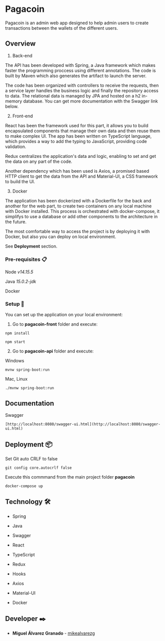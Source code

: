 # Pagacoin

Pagacoin is an admin web app designed to help admin users to create transactions between the wallets of the different users.

## Overview 

1. Back-end

The API has been developed with Spring, a Java framework which makes faster the programming proccess using different annotations. The code is built by Maven which also generates the artifact to launch the server.

The code has been organized with controllers to receive the requests, then a service layer handles the business logic and finally the repository access to data. The relational data is managed by JPA and hosted on a h2 in-memory database. You can get more documentation with the Swagger link below.

2. Front-end

React has been the framework used for this part, it allows you to build encapsulated components that manage their own data and then reuse them to make complex UI. The app has been written on TypeScript language, which provides a way to add the typing to JavaScript, providing code validation.

Redux centralizes the application's data and logic, enabling to set and get the data on any part of the code.

Another dependency which has been used is Axios, a promised based HTTP client to get the data from the API and Material-UI, a CSS framework to build the UI.

3. Docker

The application has been dockerized with a Dockerfile for the back and another for the web part, to create two containers on any local machine with Docker installed. This process is orchestrated with docker-compose, it simplifys to use a database or add other components to the architecture in the future.

The most comfortable way to access the project is by deploying it with Docker, but also you can deploy on local environment.

See **Deployment** section.

### Pre-requisites 📋

Node *v14.15.5*

Java *15.0.2-jdk*

Docker

### Setup 🔧

You can set up the application on your local environment:

1. Go to **pagacoin-front** folder and execute:

```
npm install
```

```
npm start
```

2. Go to **pagacoin-api** folder and execute:

Windows

```
mvnw spring-boot:run
```

Mac, Linux

```
./mvnw spring-boot:run
```

## Documentation

Swagger

```
[http://localhost:8080/swagger-ui.html](http://localhost:8080/swagger-ui.html)
```

## Deployment 📦

Set Git auto CRLF to false 

```
git config core.autocrlf false
```

Execute this commmand from the main project folder **pagacoin**

```
docker-compose up
```

## Technology 🛠️

* Spring
* Java
* Swagger

* React
* TypeScript
* Redux
* Hooks
* Axios
* Material-UI

* Docker

## Developer ✒️

* **Miguel Álvarez Granado** - [mikealvarezg](https://github.com/mikealvarezg)
